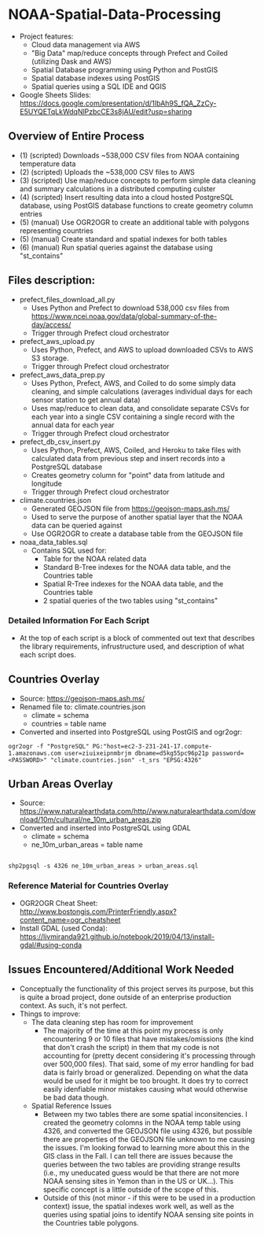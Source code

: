 # NOAA-Spatial-Data-Processing
- Project features:
  - Cloud data management via AWS
  - "Big Data" map/reduce concepts through Prefect and Coiled (utilizing Dask and AWS)
  - Spatial Database programming using Python and PostGIS
  - Spatial database indexes using PostGIS
  - Spatial queries using a SQL IDE and QGIS
- Google Sheets Slides: https://docs.google.com/presentation/d/1IbAh9S_fQA_ZzCy-E5UYQETqLkWdqNlPzbcCE3s8jAU/edit?usp=sharing

## Overview of Entire Process
- (1) (scripted) Downloads ~538,000 CSV files from NOAA containing temperature data
- (2) (scripted) Uploads the ~538,000 CSV files to AWS
- (3) (scripted) Use map/reduce concepts to perform simple data cleaning and summary calculations in a distributed computing culster 
- (4) (scripted) Insert resulting data into a cloud hosted PostgreSQL database, using PostGIS database functions to create geometry column entries
- (5) (manual) Use OGR2OGR to create an additional table with polygons representing countries
- (5) (manual) Create standard and spatial indexes for both tables
- (6) (manual) Run spatial queries against the database using "st_contains"

## Files description:
- prefect_files_download_all.py
  - Uses Python and Prefect to download 538,000 csv files from https://www.ncei.noaa.gov/data/global-summary-of-the-day/access/
  - Trigger through Prefect cloud orchestrator
- prefect_aws_upload.py
  - Uses Python, Prefect, and AWS to upload downloaded CSVs to AWS S3 storage.
  - Trigger through Prefect cloud orchestrator
- prefect_aws_data_prep.py
  - Uses Python, Prefect, AWS, and Coiled to do some simply data cleaning, and simple calculations (averages individual days for each sensor station to get annual data)
  - Uses map/reduce to clean data, and consolidate separate CSVs for each year into a single CSV containing a single record with the annual data for each year
  - Trigger through Prefect cloud orchestrator
- prefect_db_csv_insert.py
  - Uses Python, Prefect, AWS, Coiled, and Heroku to take files with calculated data from previous step and insert records into a PostgreSQL database
  - Creates geometry column for "point" data from latitude and longitude
  - Trigger through Prefect cloud orchestrator
- climate.countries.json
  - Generated GEOJSON file from https://geojson-maps.ash.ms/
  - Used to serve the purpose of another spatial layer that the NOAA data can be queried against
  - Use OGR2OGR to create a database table from the GEOJSON file
- noaa_data_tables.sql
  - Contains SQL used for:
    - Table for the NOAA related data
    - Standard B-Tree indexes for the NOAA data table, and the Countries table
    - Spatial R-Tree indexes for the NOAA data table, and the Countries table
    - 2 spatial queries of the two tables using "st_contains"

### Detailed Information For Each Script
- At the top of each script is a block of commented out text that describes the library requirements, infrustructure used, and description of what each script does.

## Countries Overlay
- Source: https://geojson-maps.ash.ms/
- Renamed file to: climate.countries.json
  - climate = schema
  - countries = table name
- Converted and inserted into PostgreSQL using PostGIS and ogr2ogr:
```shell
ogr2ogr -f "PostgreSQL" PG:"host=ec2-3-231-241-17.compute-1.amazonaws.com user=ziuixeipnmbrjm dbname=d5kg55pc96p21p password=<PASSWORD>" "climate.countries.json" -t_srs "EPSG:4326"
```

## Urban Areas Overlay
- Source: https://www.naturalearthdata.com/http//www.naturalearthdata.com/download/10m/cultural/ne_10m_urban_areas.zip
- Converted and inserted into PostgreSQL using GDAL
  - climate = schema
  - ne_10m_urban_areas = table name
```shell

shp2pgsql -s 4326 ne_10m_urban_areas > urban_areas.sql

```

### Reference Material for Countries Overlay
- OGR2OGR Cheat Sheet: http://www.bostongis.com/PrinterFriendly.aspx?content_name=ogr_cheatsheet
- Install GDAL (used Conda): https://ljvmiranda921.github.io/notebook/2019/04/13/install-gdal/#using-conda

## Issues Encountered/Additional Work Needed
- Conceptually the functionality of this project serves its purpose, but this is quite a broad project, done outside of an enterprise production context. As such, it's not perfect.
- Things to improve:
  - The data cleaning step has room for improvement
    - The majority of the time at this point my process is only encountering 9 or 10 files that have mistakes/omissions (the kind that don't crash the script) in them that my code is not accounting for (pretty decent considering it's processing through over 500,000 files). That said, some of my error handling for bad data is fairly broad or generalized. Depending on what the data would be used for it might be too brought. It does try to correct easily idenfiable minor mistakes causing what would otherwise be bad data though.
  - Spatial Reference Issues
    - Between my two tables there are some spatial inconsitencies. I created the geometry colomns in the NOAA temp table using 4326, and converted the GEOJSON file using 4326, but possible there are properties of the GEOJSON file unknown to me causing the issues. I'm looking forwad to learning more about this in the GIS class in the Fall. I can tell there are issues because the queries between the two tables are providing strange results (i.e., my uneducated guess would be that there are not more NOAA sensing sites in Yemon than in the US or UK...). This specific concept is a little outside of the scope of this.
    - Outside of this (not minor - if this were to be used in a production context) issue, the spatial indexes work well, as well as the queries using spatial joins to identify NOAA sensing site points in the Countries table polygons.

